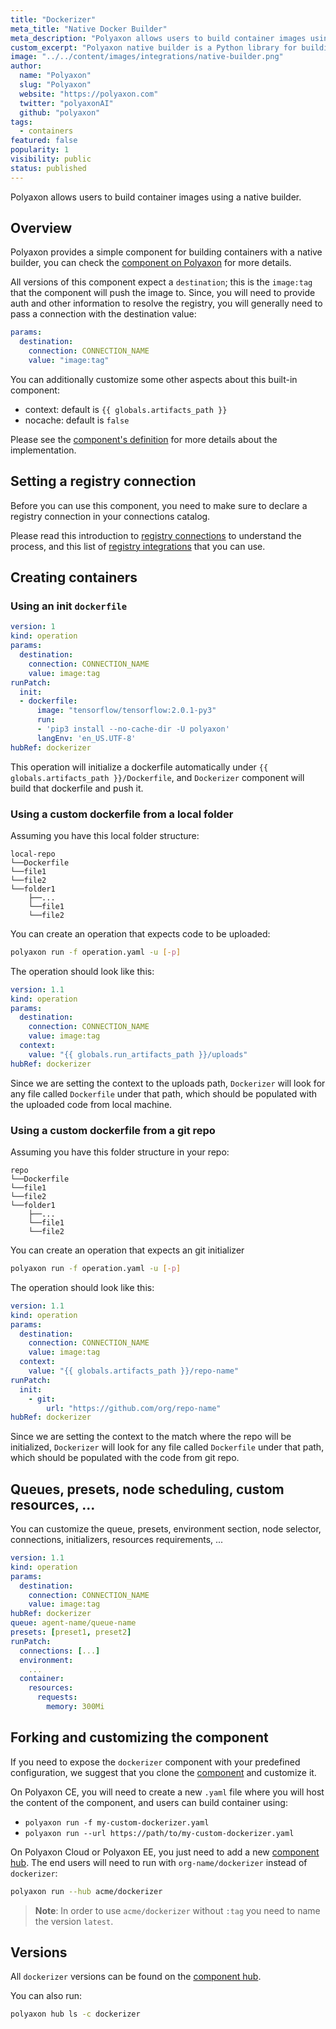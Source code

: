 ```yaml
---
title: "Dockerizer"
meta_title: "Native Docker Builder"
meta_description: "Polyaxon allows users to build container images using the native builder project."
custom_excerpt: "Polyaxon native builder is a Python library for building container using the Docker Engine API."
image: "../../content/images/integrations/native-builder.png"
author:
  name: "Polyaxon"
  slug: "Polyaxon"
  website: "https://polyaxon.com"
  twitter: "polyaxonAI"
  github: "polyaxon"
tags:
  - containers
featured: false
popularity: 1
visibility: public
status: published
---
```


Polyaxon allows users to build container images using a native builder.

## Overview

Polyaxon provides a simple component for building containers with a native builder, you can check the [component on Polyaxon](https://cloud.polyaxon.com/ui/polyaxon/hub/dockerizer/versions) for more details.

All versions of this component expect a `destination`; this is the `image:tag` that the component will push the image to.
Since, you will need to provide auth and other information to resolve the registry, 
you will generally need to pass a connection with the destination value:

```yaml
params:
  destination:
    connection: CONNECTION_NAME
    value: "image:tag"
```

You can additionally customize some other aspects about this built-in component:
 * context: default is `{{ globals.artifacts_path }}`
 * nocache: default is `false`
 
Please see the [component's definition](https://cloud.polyaxon.com/ui/polyaxon/hub/dockerizer/versions?version=latest) for more details about the implementation.

## Setting a registry connection

Before you can use this component, you need to make sure to declare a registry connection in your connections catalog.

Please read this introduction to [registry connections](/setup/connections/registry/) to understand the process, and this list of [registry integrations](/integrations/registries/) that you can use.

## Creating containers 

### Using an init `dockerfile`

```yaml
version: 1
kind: operation
params:
  destination:
    connection: CONNECTION_NAME
    value: image:tag
runPatch:
  init:
  - dockerfile:
      image: "tensorflow/tensorflow:2.0.1-py3"
      run:
      - 'pip3 install --no-cache-dir -U polyaxon'
      langEnv: 'en_US.UTF-8'
hubRef: dockerizer
```

This operation will initialize a dockerfile automatically under `{{ globals.artifacts_path }}/Dockerfile`, and `Dockerizer` component will build that dockerfile and push it.

### Using a custom dockerfile from a local folder

Assuming you have this local folder structure:

```
local-repo
└──Dockerfile
└──file1
└──file2
└──folder1
    ├──...
    └──file1
    └──file2
```

You can create an operation that expects code to be uploaded:

```bash
polyaxon run -f operation.yaml -u [-p]
```

The operation should look like this:

```yaml
version: 1.1
kind: operation
params:
  destination:
    connection: CONNECTION_NAME
    value: image:tag
  context:
    value: "{{ globals.run_artifacts_path }}/uploads"
hubRef: dockerizer
```

Since we are setting the context to the uploads path, `Dockerizer` will look for any file called `Dockerfile` under that path, which should be populated with the uploaded code from local machine.

### Using a custom dockerfile from a git repo

Assuming you have this folder structure in your repo:

```
repo
└──Dockerfile
└──file1
└──file2
└──folder1
    ├──...
    └──file1
    └──file2
```

You can create an operation that expects an git initializer

```bash
polyaxon run -f operation.yaml -u [-p]
```

The operation should look like this:

```yaml
version: 1.1
kind: operation
params:
  destination:
    connection: CONNECTION_NAME
    value: image:tag
  context:
    value: "{{ globals.artifacts_path }}/repo-name"
runPatch:
  init:
    - git:
        url: "https://github.com/org/repo-name"
hubRef: dockerizer
```

Since we are setting the context to the match where the repo will be initialized, 
`Dockerizer` will look for any file called `Dockerfile` under that path, which should be populated with the code from git repo.

## Queues, presets, node scheduling, custom resources, ... 

You can customize the queue, presets, environment section, node selector, connections, initializers, resources requirements, ...

```yaml
version: 1.1
kind: operation
params:
  destination:
    connection: CONNECTION_NAME
    value: image:tag
hubRef: dockerizer
queue: agent-name/queue-name
presets: [preset1, preset2]
runPatch:
  connections: [...]
  environment:
    ...
  container:
    resources:
      requests:
        memory: 300Mi
``` 

## Forking and customizing the component

If you need to expose the `dockerizer` component with your predefined configuration,
we suggest that you clone the [component](https://cloud.polyaxon.com/ui/polyaxon/hub/dockerizer/versions?version=latest) and customize it.

On Polyaxon CE, you will need to create a new `.yaml` file where you will host the content of the component, and users can build container using:

 * `polyaxon run -f my-custom-dockerizer.yaml`
 * `polyaxon run --url https://path/to/my-custom-dockerizer.yaml` 

On Polyaxon Cloud or Polyaxon EE, you just need to add a new [component hub](/docs/management/component-hub/).
The end users will need to run with `org-name/dockerizer` instead of `dockerizer`:

```bash
polyaxon run --hub acme/dockerizer
```

> **Note**: In order to use `acme/dockerizer` without `:tag` you need to name the version `latest`.

## Versions

All `dockerizer` versions can be found on the [component hub](https://cloud.polyaxon.com/ui/polyaxon/hub/dockerizer/versions).

You can also run:

```bash
polyaxon hub ls -c dockerizer
```

